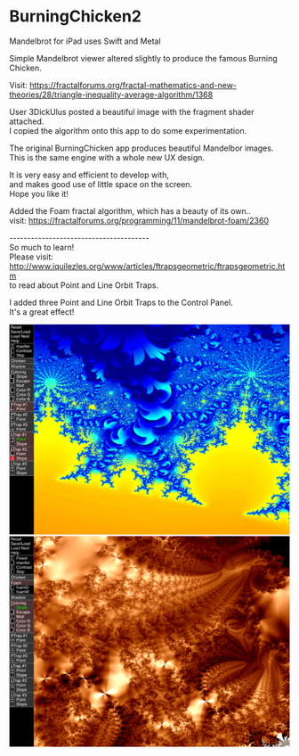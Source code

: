 # BurningChicken2
Mandelbrot for iPad uses Swift and Metal

Simple Mandelbrot viewer altered slightly to produce the famous Burning Chicken.

Visit: https://fractalforums.org/fractal-mathematics-and-new-theories/28/triangle-inequality-average-algorithm/1368

User 3DickUlus posted a beautiful image with the fragment shader attached.\
I copied the algorithm onto this app to do some experimentation.

The original BurningChicken app produces beautiful Mandelbor images.\
This is the same engine with a whole new UX design.

It is very easy and efficient to develop with, \
and makes good use of little space on the screen. \
Hope you like it!

Added the Foam fractal algorithm, which has a beauty of its own.. \
visit: https://fractalforums.org/programming/11/mandelbrot-foam/2360

---------------------------------------\
So much to learn!\
Please visit: http://www.iquilezles.org/www/articles/ftrapsgeometric/ftrapsgeometric.htm \
to read about Point and Line Orbit Traps.

I added three Point and Line Orbit Traps to the Control Panel. \
It's a great effect!

![Screenshot](screenshot.png)
![Screenshot](screenshot2.png)

